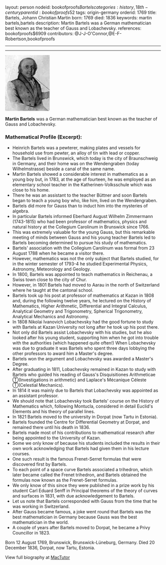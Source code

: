 layout: person
nodeid: bookofproofs$Bartels
categories: history,18th-century
parentid: bookofproofs$52
tags: origin-germany
orderid: 1769
title: Bartels, Johann Christian Martin
born: 1769
died: 1836
keywords: martin bartels,bartels
description: Martin Bartels was a German mathematician best known as the teacher of Gauss and Lobachevsky.
references: bookofproofs$6909
contributors: @J-J-O'Connor,@E-F-Robertson,bookofproofs

---



---

![Bartels.jpg](https://github.com/bookofproofs/bookofproofs.github.io/blob/main/_sources/_assets/images/portraits/Bartels.jpg?raw=true)

**Martin Bartels** was a German mathematician best known as the teacher of Gauss and Lobachevsky.

### Mathematical Profile (Excerpt):
* Heinrich Bartels was a pewterer, making plates and vessels for household use from pewter, an alloy of tin with lead or copper.
* The Bartels lived in Brunswick, which today is the city of Braunschweig in Germany, and their home was on the Wendengraben (today Wilhelmstrasse) beside a canal of the same name.
* Martin Bartels showed a considerable interest in mathematics as a young boy but, in 1783, at the age of fourteen, he was employed as an elementary school teacher in the Katherinen-Volksschule which was close to his home.
* There he was an assistant to the teacher Büttner and soon Bartels began to teach a young boy who, like him, lived on the Wendengraben.
* Bartels did more for Gauss than to induct him into the mysteries of algebra.
* In particular Bartels informed Eberhard August Wilhelm Zimmermann (1743-1815) who had been professor of mathematics, physics and natural history at the Collegium Carolinum in Brunswick since 1766.
* This was extremely valuable for the young Gauss, but this remarkable meeting of minds between Gauss and his young teacher Bartels led to Bartels becoming determined to pursue his study of mathematics.
* Bartels' association with the Collegium Carolinum was formal from 23 August 1788 when he became a visitor there.
* However, mathematics was not the only subject that Bartels studied, for in the winter semester of 1793-4 he studied Experimental Physics, Astronomy, Meteorology and Geology.
* In 1800, Bartels was appointed to teach mathematics in Reichenau, a Swiss town close to the city of Chur.
* However, in 1801 Bartels had moved to Aarau in the north of Switzerland where he taught at the cantonal school.
* Bartels took up his post at professor of mathematics at Kazan in 1808 and, during the following twelve years, he lectured on the History of Mathematics, Higher Arithmetic, Differential and Integral Calculus, Analytical Geometry and Trigonometry, Spherical Trigonometry, Analytical Mechanics and Astronomy.
* In 1808 Nikolai Ivanovich Lobachevsky had the good fortune to study with Bartels at Kazan University not long after he took up his post there.
* Not only did Bartels assist Lobachevsky with his studies, but he also looked after his young student, supporting him when he got into trouble with the authorities (which happened quite often!) When Lobachevsky was due to graduate it was Bartels who spent three days lobbying the other professors to award him a Master's degree.
* Bartels won the argument and Lobachevsky was awarded a Master's Degree.
* After graduating in 1811, Lobachevsky remained in Kazan to study with Bartels who guided his reading of Gauss's Disquisitiones Arithmeticae Ⓣ(Investigations in arithmetic) and Laplace's Mécanique Céleste Ⓣ(Celestial Mechanics).
* In 1814 it was mainly due to Bartels that Lobachevsky was appointed as an assistant professor.
* We should note that Lobachevsky took Bartels' course on the History of Mathematics which, following Montucla, considered in detail Euclid's Elements and his theory of parallel lines.
* In 1821 Bartels moved to the university in Dorpat (now Tartu in Estonia).
* Bartels founded the Centre for Differential Geometry at Dorpat, and remained there until his death in 1836.
* Bartels made most of his contributions to mathematical research after being appointed to the University of Kazan.
* Some we only know of because his students included the results in their own work acknowledging that Bartels had given them in his lecture courses.
* One such result is the famous Frenet-Serret formulas that were discovered first by Bartels.
* To each point of a space curve Bartels associated a trihedron, which later became called the Frenet trihedron, and Bartels obtained the formulas now known as the Frenet-Serret formulas.
* We only know of this since they were published in a prize work by his student Carl Eduard Senff in Principal theorems of the theory of curves and surfaces in 1831, with due acknowledgement to Bartels.
* Let us note that Bartels corresponded with Gauss from the time that he was working in Switzerland.
* After Gauss became famous, a joke went round that Bartels was the best mathematician in Germany because Gauss was the best mathematician in the world.
* A couple of years after Bartels moved to Dorpat, he became a Privy Councillor in 1823.

Born 12 August 1769, Brunswick, Brunswick-Lüneburg, Germany. Died 20 December 1836, Dorpat, now Tartu, Estonia.

View full biography at [MacTutor](https://mathshistory.st-andrews.ac.uk/Biographies/Bartels/)

